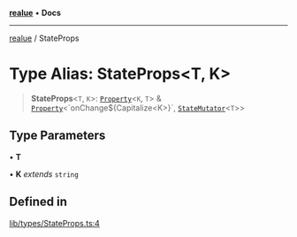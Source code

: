 [**realue**](../README.md) • **Docs**

***

[realue](../README.md) / StateProps

# Type Alias: StateProps\<T, K\>

> **StateProps**\<`T`, `K`\>: [`Property`](Property.md)\<`K`, `T`\> & [`Property`](Property.md)\<\`onChange$\{Capitalize\<K\>\}\`, [`StateMutator`](StateMutator.md)\<`T`\>\>

## Type Parameters

• **T**

• **K** *extends* `string`

## Defined in

[lib/types/StateProps.ts:4](https://github.com/nevoland/realue/blob/3f70cb4d9fb06b3cde8060aa67f306f2aaa9dc1d/lib/types/StateProps.ts#L4)
